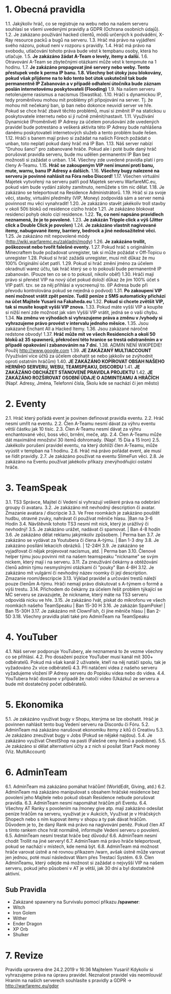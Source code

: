 <!-- TITLE: Pravidla Projektu -->
<!-- SUBTITLE: Pravidla našeho projektu -->

# 1. Obecná pravidla

1.1. Jakýkoliv hráč, co se registruje na webu nebo na našem serveru souhlasí se všemi uvedenými pravidly a GDPR (Ochrana osobních údajů).
1.2. Je zakázano používání hacked clientů, módů určených k podvádění, X-Ray resource packů a bugů na serveru.
1.3. Hráč má právo na vyjádření svého názoru, pokud není v rozporu s pravidly.
1.4. Hráč má právo na svobodu, utlačování tohoto práva bude vést k tempbanu osoby, která ho utlačuje.
1.5. **Je zakázáno žádat A-Team o levely, itemy a další.**
1.6. Otravování A-Team se zbytečnými otázkami může vést k tempmute na 1 hodinu.
1.7. **Je zakázáno propagovat jiné servery nebo weby. Tento přestupek vede k perma IP banu.
1.8. Všechny bot útoky jsou blokovány, pokud však přijdeme na to kdo tento bot útok uskutečnil tak bude permanentně IP Zabanován a v případě odhalení útočníka bude záznam poslán internetovému poskytovateli (Flooding)**
1.9. Na našem serveru netolerujeme rasismus a nacismus (Swastika).
1.10. Hráči s dynamickou IP, tedy proměnlivou mohou mít problémy při připojování na server. Tj. že mohou mít nečekaný ban, ip ban nebo dokonce neuvidí server ve hře. Pokud se chce hráč zbavit těchto problémů, musí si změnit IP na statickou u poskytovatele internetu nebo si jí ručně změnit/nastavit.
1.11. Využívání Dynamické (Proměnlivé) IP Adresy za účelem porušování zde uvedených pravidel bude potrestáno a veškerá aktivita této IP Adresy bude nahlášena danému poskytovateli internetových služeb a tento problém bude řešen.
1.12. Hráči s banem mají právo si zažádat na našich Fórech požádat o unban, toto neplatí pokud daný hráč má IP Ban.
1.13. Náš server nabízí "Druhou šanci" pro zabanované hráče. Pokud ale i poté bude daný hráč porušovat pravidla serveru, bude mu udělen permanentní IP Ban bez možnosti si zažádat o unban.
1.14. Všechny zde uvedené pravidla platí i pro členy A-Teamu.
1.15. **Hráč se zakoupeným VIP není imunní proti banu, mute, warnu, banu IP Adresy a dalších.**
1.16. **Všechny bugy nalezené na serveru je povinné nahlásit na Fóra nebo Discord!**
1.17. Všechen virtuální Majetek vytvořený na serveru patří pod Majetek serveru WarfareMC.eu, pokud vám bude vydání zálohy zamítnuto, nemůžete s tím nic dělat.
1.18. Je zakázáno se teleportovat na Residence Administrátorů.
1.19. Hráč si za svoje věci, stavby, virtuální předměty (VIP, Money) zodpovídá sám a server nemá povinnost mu věci vynahradit!
1.20. Je zakázáno stavět jakékoliv troll stavby v okolí 50ti bloků od residence cizího hráče
1.21. Je zakázáno blokovat residencí pohyb okolo cizí residence.
1.22. **To, co není napsáno pravidlech neznamená, že je to povolené.**
1.23. **Je zakázán Tripple click a výš (Jitter click a Double Click je povolen)**
1.24. **Je zakázáno vlastnit nagivované itemy, nabugované itemy, barriery, bedrock a jiné nedosažitelné věci.**
1.25. Je zakázáno mít nepovolené módy (http://wiki.warfaremc.eu/zakladni/mody)
1.26. **Je zakázáno trollit, poškozovat nebo tvořit falešné eventy.**
1.27. Pokud hráč s originálním Minecraftem bude požadovat unregister, tak si může požádat v Off-Topicu o unregister
1.28. Pokud si hráč zažádá unregister, musí mít důkaz že mu 100% Originální účet patří.
1.29. Pokud si hráč změní jméno za účelem okradnutí warez účtu, tak hráč který se o to pokouší bude permanentně IP zabanován. (Pouze ten co se o to pokusil, nikoliv oběť)
1.30. Hráči mají právo si přenést VIP na nový účet pokud doloží důkaz že jim 100% účet s VIP patří. tzv. se za něj přihlásí a vyscreenují to. (IP Adresa bude při převodu kontrolována pokud se nejedná o podvod)
1.31. **Po zakoupení VIP není možnost vrátit zpět peníze. Tudíž peníze z SMS automaticky přichází na účet Majitele Yusarii na Fakaheda.eu**
1.32. **Pokud si chcete zvětšit VIP, tak si musíte koupit vyšší VIP znova.**
1.33. Pokud máte vyšší VIP a koupíte si nižší není zde možnost jak vám Vyšší VIP vrátit, jedná se o vaši chybu.
1.34. **Na změnu ve výhodách si vyhrazujeme práva a změnu v /vyhody si vyhrazujeme právo provést v intervalu jednoho měsíce.**
1.35. Jsou zakázané Enchant All a Hacked Itemy.
1.36. Jsou zakázané náročné redstone obvody!
1.37. **Hráč může mít ve všech Residencích a okolí 50 bloků až 35 spawnerů, překročení této hranice se trestá odstraněním a v případě opakování i zabanováním na 7 dní.**
1.38. ADMIN NENÍ WIKIPEDIE! Použij http://www.google.com
1.39. **JE ZAKÁZANÝ MULTIACCOUNT** (Využívání více účtů za účelem obohatit se nebo jakkoliv se zvýhodnit oproti ostatním hráčům)
1.40. **JE ZAKÁZÁNO KOPÍROVAT OBSAH NAŠEHO HERNÍHO SERVERU, WEBU, TEAMSPEAKU, DISCORDU**
1.41. **JE ZAKÁZÁNO OBCHÁZET STANOVENÉ PRAVIDLA PROJEKTU**
1.42. **__JE ZAKÁZÁNO ROZŠIROVAT OSOBNÍ ÚDAJE O ADMINTEAMU A HRÁČÍCH__** (Např. Adresy, Jména, Telefonní čísla, Školu kde se nachází či jen město)
# 2. Eventy

2.1. Hráč který pořádá event je povinen definovat pravidla eventu.
2.2. Hráč nesmí umřít na eventu.
2.2. Člen A-Teamu nesmí dávat za výhru eventu větší částku jak 10 tisíc.
2.3. Člen A-Teamu nesmí dávat za výhru enchantované věci, boss věci, brnění, meče, atp.
2.4. Člen A-Teamu může dát maximálné množství 30 itemů dohromady. (Např. 15 Dia a 15 Iron)
2.5. Jakékoliv porušení pravidel eventu, na který dohlíží člen A-Teamu, může vyústit v tempban na 1 hodinu.
2.6. Hráč má právo pořádat event, ale musí se řídit pravidly.
2.7. Je zakázáno používat na eventu SlimeFun věci.
2.8. Je zakázáno na Eventu používat jakékoliv příkazy znevýhodňující ostatní hráče.


# 3. TeamSpeak

3.1. TS3 Správce, Majitel či Vedení si vyhrazují veškeré práva na odebrání groupy či avataru.
3.2. Je zakázáno mít nevhodný description či avatar.  Zmazanie avatara / discripcie
3.3. Ve Free roomkách je zakázáno pouštět hudbu, otravné zvuky, nahrávat či používat měniče hlasu. |Ban na 3-6 Hodín
3.4. Návštěvník tohoto TS3 nesmí mít nick, který je urážlivý či nevhodný!
3.5. Je zakázáno urážet, nadávat či spamovat. | Ban 4-8 hodín
3.6. Je zakázáno dělat reklamu jakýmkoliv způsobem. | Perma ban
3.7. Je zakázáno se vydávat za Youtubera či člena A-týmu. | Ban 1-3 dny
3.8. Je zakázáno posílání lekacích obrázků. | 12-24H
3.9. Je zakázáno se vyjadřovat či nějak projevovat nacismus, atd. | Perma ban
3.10. Členové helper týmu jsou povinni mít na našem teamspeaku "nickname" se svým nickem, který mají i na serveru.
3.11. Za zneužívání čekárny a obtěžování členů admin týmu nesmyslnými otázkami či "pouky" Ban 4-8H
3.12. Je zakázáno mít vulgární či nevhodný název roomky či její description. Zmazanie room/descripcie
3.13. Výklad pravidel a určování trestů náleží pouze členům A-týmu. Hráči nemají právo diskutovat s A-týmem o formě a výši trestu.
3.14. Příchodem do čekárny za účelem řešit problém týkající se MC serveru se zavazujete, že nickname, který máte na TS3 serveru odpovídá nicku ve hře.
3.15. Je zakázáno řvát, pískat do mikrofonu ve všech roomkách našeho TeamSpeaku | Ban 15-30 H
3.16. Je zakázán SpamPoke! | Ban 15-30H
3.17. Je zakázáno mít ClownFish, či jíne měniče hlasu | Ban 2-5D
3.18. Všechny pravidla platí také pro AdminTeam na TeamSpeaku

# 4. YouTuber

4.1. Náš server podporuje YouTubery, ale neznamená to že vezme všechny co se přihlásí. 
4.2. Pro dosažení pozice YouTuber musí kanál mít 300+ odběratelů. Pokud má však kanál 2 uživatele, kteří na něj natáčí spolu, tak je vyžadováno 2x více odběratelů
4.3. Při natáčení videa z našeho serveru vyžadujeme vložení IP Adresy serveru do Popisku videa nebo do videa.
4.4. YouTubera hráč dostane v případě že natočí video (Ukázku) ze serveru a bude mít dostatečný počet odběratelů.

# 5. Ekonomika
5.1. Je zakázáno využívat bugy v Shopu, kterýma se lze obohatit. Hráč je povinnen nahlásit tento bug Vedení serveru na Discordu či Fóru.
5.2. AdminTeam má zakázáno narušovat ekonomiku itemy z kitů či Creativu
5.3. Je zakázáno zneužívat bugy v Jobs (Pokud se nějaké najdou).
5.4. Je zakázáno využívat ChestShop na pasti (Falešné ceny itemů a podobne).
5.5. Je zakázáno si dělat alternativní účty a z nich si posílat Start Pack money (Viz. MultiAccount)

# 6. AdminTeam
6.1. AdminTeam má zakázáno pomáhat hráčům! (WorldEdit, Giving, atd.)
6.2. AdminTeam má zakázáno manipulovat s obsahem hráčské residence bez povolení jeho Majitele nebo pokud obsah Residence nebude porušovat pravidla.
6.3. AdminTeam nesmí napomáhat hráčům při Eventu.
6.4. Všechny AT Ranky s povolením na /money give atp. mají zakázáno odesílat peníze hráčům na serveru, využívat je v Aukcích, Využívat je v Hráčských Shopech nebo s ním kupovat itemy v shopu a ty pak dávat hráčům. Důvodem je to, že daný Rank má právo na nagivování peněz. Pokud člen AT s tímto rankem chce hrát normálně, informujte Vedení serveru o povolení.
6.5. AdminTeam nesmí trestat hráče bez důvodu!
6.6. AdminTeam nesmí chodit Trollit na jiné servery!
6.7. AdminTeam má právo hráče teleportovat, pokud se nachází v místech, kde nemá být.
6.8. AdminTeam má možnost hráče varovat ústně a né rovnou příkazem /warn, avšak ústně může varovat jen jednou, poté musí následovat Warn přes Trestací Systém.
6.9. Člen AdminTeamu, který odejde má možnost si zažádat o nejvyšší VIP na našem serveru, pokud jeho působení v AT je větší, jak 30 dní a byl dostatečně aktivní.

## Sub Pravidla
* Zakázané spawnery na Survivalu pomocí příkazu **/spawner**:
* Witch
* Iron Golem
* Wither
* Ender Dragon
* XP Orb
* Shulker


# 7. Revize

Pravidla upravena dne 24.2.2019 v 16:36 Majitelem Yusarii!
Kdykoliv si vyhrazujeme práva na úpravu pravidel.
Neznalost pravidel vás neomlouvá!
Hraním na našich serverech souhlasíte s pravidly a GDPR -> http://warfaremc.eu/gdpr